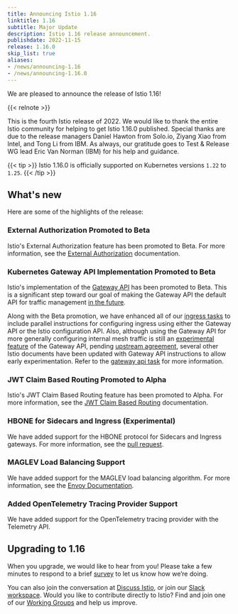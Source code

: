 ```yaml
---
title: Announcing Istio 1.16
linktitle: 1.16
subtitle: Major Update
description: Istio 1.16 release announcement.
publishdate: 2022-11-15
release: 1.16.0
skip_list: true
aliases:
- /news/announcing-1.16
- /news/announcing-1.16.0
---
```


We are pleased to announce the release of Istio 1.16!

{{< relnote >}}

This is the fourth Istio release of 2022. We would like to thank the entire Istio community
for helping to get Istio 1.16.0 published. Special thanks are due to the release managers Daniel Hawton from Solo.io, Ziyang Xiao from Intel, and Tong Li from IBM. As always, our gratitude goes to Test & Release WG lead Eric Van Norman (IBM) for his help and guidance.

{{< tip >}}
Istio 1.16.0 is officially supported on Kubernetes versions `1.22` to `1.25`.
{{< /tip >}}

## What's new

Here are some of the highlights of the release:

### External Authorization Promoted to Beta

Istio's External Authorization feature has been promoted to Beta. For more information, see the [External Authorization](/docs/tasks/security/authorization/authz-custom/) documentation.

### Kubernetes Gateway API Implementation Promoted to Beta

Istio's implementation of the [Gateway API](https://gateway-api.sigs.k8s.io/) has been promoted to Beta.
This is a significant step toward our goal of making the Gateway API the default API for traffic management [in the future](/blog/2022/gateway-api-beta/).

Along with the Beta promotion, we have enhanced all of our
[ingress tasks](/docs/tasks/traffic-management/ingress/) to include parallel instructions for
configuring ingress using either the Gateway API or the Istio configuration API.
Also, although using the Gateway API for more generally configuring internal mesh traffic is still an
[experimental feature](https://gateway-api.sigs.k8s.io/concepts/versioning/#release-channels-eg-experimental-standard)
of the Gateway API, pending [upstream agreement](https://gateway-api.sigs.k8s.io/contributing/gamma/),
several other Istio documents have been updated with Gateway API instructions to allow early experimentation.
Refer to the [gateway api task](/docs/tasks/traffic-management/ingress/gateway-api/) for more information.

### JWT Claim Based Routing Promoted to Alpha

Istio's JWT Claim Based Routing feature has been promoted to Alpha. For more information, see the [JWT Claim Based Routing](/docs/tasks/security/authentication/jwt-route/) documentation.

### HBONE for Sidecars and Ingress (Experimental)

We have added support for the HBONE protocol for Sidecars and Ingress gateways. For more information, see the [pull request](https://github.com/istio/istio/pull/41391).

### MAGLEV Load Balancing Support

We have added support for the MAGLEV load balancing algorithm. For more information, see the [Envoy Documentation](https://www.envoyproxy.io/docs/envoy/latest/intro/arch_overview/upstream/load_balancing/load_balancers#maglev).

### Added OpenTelemetry Tracing Provider Support

We have added support for the OpenTelemetry tracing provider with the Telemetry API.

## Upgrading to 1.16

When you upgrade, we would like to hear from you! Please take a few minutes to respond to a brief [survey](https://forms.gle/99uiMML96AmsXY5d6) to let us know how we’re doing.

You can also join the conversation at [Discuss Istio](https://discuss.istio.io/), or join our [Slack workspace](https://slack.istio.io/).
Would you like to contribute directly to Istio? Find and join one of our [Working Groups](https://github.com/istio/community/blob/master/WORKING-GROUPS.md) and help us improve.
